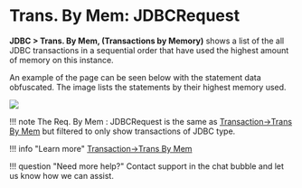 # Trans. By Mem: JDBCRequest
**JDBC &gt; Trans. By Mem, (Transactions by Memory)** shows a list
of the all JDBC transactions in a sequential order that have used the
highest amount of memory on this instance.

An example of the page can be seen below with the statement data
obfuscated. The image lists the statements by their highest memory
used.

![](/attachments/245551259/245551282.png)

!!! note
    The Req. By Mem : JDBCRequest is the same as [Transaction->Trans By Mem](../Transactions/Trans.-By-Mem.md) but filtered to only show transactions of JDBC type.


!!! info "Learn more" 
    [Transaction->Trans By Mem](../Transactions/Trans.-By-Mem.md)

!!! question "Need more help?"
    Contact support in the chat bubble and let us know how we can assist.
